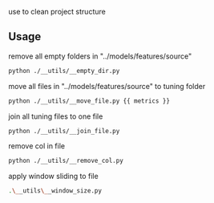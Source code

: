 use to clean project structure

## Usage

remove all empty folders in "../models/features/source"

```bash
python ./__utils/__empty_dir.py
```

move all files in "../models/features/source" to tuning folder

```bash
python ./__utils/__move_file.py {{ metrics }}
```

join all tuning files to one file

```bash
python ./__utils/__join_file.py
```

remove col in file

```bash
python ./__utils/__remove_col.py
```

apply window sliding to file

```bash
.\__utils\__window_size.py
```
